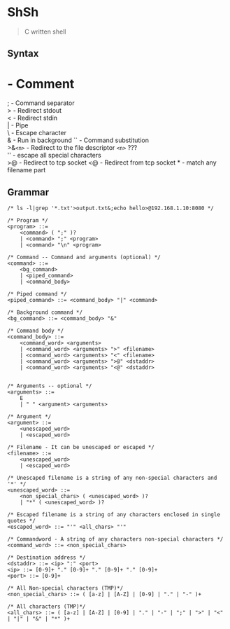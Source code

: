 # ShSh 
> C written shell

## Syntax
# - Comment  
;  - Command separator  
\>  - Redirect stdout  
<  - Redirect stdin  
|  - Pipe  
\  - Escape character  
&  - Run in background
`` - Command substitution  
\>&`<n>` - Redirect to the file descriptor `<n>`  ???   
'' - escape all special characters  
\>@ - Redirect to tcp socket
<@  - Redirect from tcp socket
\*  - match any filename part


## Grammar
```ebnf
/* ls -l|grep '*.txt'>output.txt&;echo hello>@192.168.1.10:8080 */

/* Program */
<program> ::= 
    <command> ( ";" )?
    | <command> ";" <program>
    | <command> "\n" <program>

/* Command -- Command and arguments (optional) */
<command> ::=
    <bg_command>
    | <piped_command>
    | <command_body>

/* Piped command */
<piped_command> ::= <command_body> "|" <command>

/* Background command */
<bg_command> ::= <command_body> "&"

/* Command body */
<command_body> ::= 
    <command_word> <arguments>
    | <command_word> <arguments> ">" <filename>
    | <command_word> <arguments> "<" <filename>
    | <command_word> <arguments> ">@" <dstaddr>
    | <command_word> <arguments> "<@" <dstaddr>


/* Arguments -- optional */
<arguments> ::=
    E
    | " " <argument> <arguments>

/* Argument */
<argument> ::=
    <unescaped_word>
    | <escaped_word>

/* Filename - It can be unescaped or escaped */
<filename> ::= 
    <unescaped_word>
    | <escaped_word>

/* Unescaped filename is a string of any non-special characters and '*' */
<unescaped_word> ::=
    <non_special_chars> ( <unescaped_word> )?
    | "*" ( <unescaped_word> )?

/* Escaped filename is a string of any characters enclosed in single quotes */
<escaped_word> ::= "'" <all_chars> "'"

/* Commandword - A string of any characters non-special characters */
<command_word> ::= <non_special_chars>

/* Destination address */
<dstaddr> ::= <ip> ":" <port>
<ip> ::= [0-9]+ "." [0-9]+ "." [0-9]+ "." [0-9]+
<port> ::= [0-9]+

/* All Non-special characters (TMP)*/
<non_special_chars> ::= ( [a-z] | [A-Z] | [0-9] | "." | "-" )+

/* All characters (TMP)*/
<all_chars> ::= ( [a-z] | [A-Z] | [0-9] | "." | "-" | ";" | ">" | "<" | "|" | "&" | "*" )+

```
